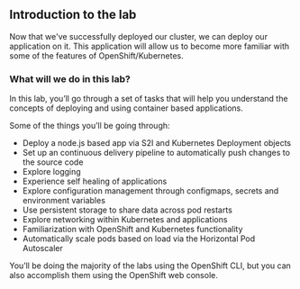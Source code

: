 ## Introduction to the lab

Now that we've successfully deployed our cluster, we can deploy our application on it.  This application will allow us to become more familiar with some of the features of OpenShift/Kubernetes.

### What will we do in this lab?
In this lab, you’ll go through a set of tasks that will help you understand the concepts of deploying and using container based applications.

Some of the things you’ll be going through:

- Deploy a node.js based app via S2I and Kubernetes Deployment objects
- Set up an continuous delivery pipeline to automatically push changes to the source code
- Explore logging
- Experience self healing of applications
- Explore configuration management through configmaps, secrets and environment variables
- Use persistent storage to share data across pod restarts
- Explore networking within Kubernetes and applications
- Familiarization with OpenShift and Kubernetes functionality
- Automatically scale pods based on load via the Horizontal Pod Autoscaler

You’ll be doing the majority of the labs using the OpenShift CLI, but you can also accomplish them using the OpenShift web console.
